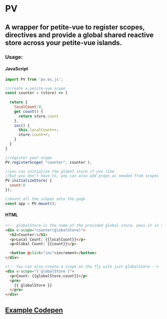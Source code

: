 # PV

## A wrapper for petite-vue to register scopes, directives and provide a global shared reactive store across your petite-vue islands.

### Usage:

#### JavaScript
```js
import PV from 'pv.es.js';

//create a petite-vue scope
const counter = (store) => {
  
  return {
    localCount:0,
    get count() {
      return store.count
    },
    inc() {
      this.localCount++;
      store.count++;
    }
  }
}

//register your scope
PV.registerScope( "counter", counter );

//you can initialize the global store if you like
//but you don't have to, you can also add props as needed from scopes
PV.initializeStore( {
  count:0
});

//mount all the scopes onto the page
const app = PV.mount();
```

#### HTML
```html
<!-- globalStore is the name of the provided global store, pass it in to any scope for use -->
<div v-scope="counter(globalStore)">
  <h2>Counter:</h2>
  <p>Local Count: {{localCount}}</p>
  <p>Global Count: {{count}}</p>

  <button @click="inc">increment</button>
</div>

<!-- You can also create a scope on the fly with just globalStore -->
<div v-scope="{ globalStore }">
  <p>Count: {{globalStore.count}}</p>
  <pre>
    {{ globalStore }}
  </pre>
</div>
```

## [Example Codepen](https://codepen.io/walpolea/pen/xxYzeyj)